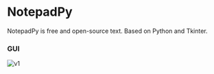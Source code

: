 # NotepadPy
NotepadPy is free and open-source text. Based on Python and Tkinter.
### GUI
![v1](https://github.com/SLXUniverse/NotepadPy/assets/109912460/cf6272e1-5749-43f7-bf44-a077c74ebe32)
